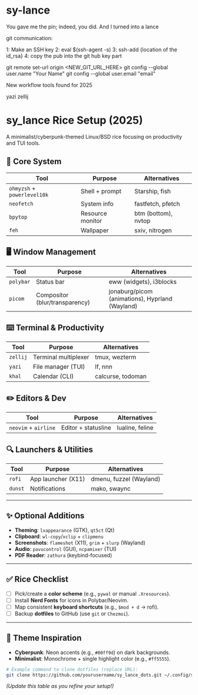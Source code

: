 # sy-lance

You gave me the pin; indeed, you did. And I turned into a lance 


git communication:

1: Make an SSH key 
2: eval $(ssh-agent -s) 
3: ssh-add {location of the id_rsa} 
4: copy the pub into the git hub key part


git remote set-url origin <NEW_GIT_URL_HERE>
git config --global user.name "Your Name"
git config --global user.email "email"

New workflow tools found for 2025

yazi
zellij








# sy_lance Rice Setup (2025)

A minimalist/cyberpunk-themed Linux/BSD rice focusing on productivity and TUI tools.  

## **🌿 Core System**
| Tool              | Purpose               | Alternatives          |
|-------------------|-----------------------|-----------------------|
| `ohmyzsh` + `powerlevel10k` | Shell + prompt       | Starship, fish        |
| `neofetch`        | System info           | fastfetch, pfetch     |
| `bpytop`         | Resource monitor      | btm (bottom), nvtop   |
| `feh`            | Wallpaper             | sxiv, nitrogen        |

## **🖥️ Window Management**
| Tool              | Purpose               | Alternatives          |
|-------------------|-----------------------|-----------------------|
| `polybar`        | Status bar            | eww (widgets), i3blocks|
| `picom`          | Compositor (blur/transparency) | jonaburg/picom (animations), Hyprland (Wayland) |

## **⌨️ Terminal & Productivity**
| Tool              | Purpose               | Alternatives          |
|-------------------|-----------------------|-----------------------|
| `zellij`         | Terminal multiplexer  | tmux, wezterm         |
| `yazi`           | File manager (TUI)    | lf, nnn               |
| `khal`           | Calendar (CLI)        | calcurse, todoman     |

## **✏️ Editors & Dev**
| Tool              | Purpose               | Alternatives          |
|-------------------|-----------------------|-----------------------|
| `neovim` + `airline` | Editor + statusline | lualine, feline       |

## **🔍 Launchers & Utilities**
| Tool              | Purpose               | Alternatives          |
|-------------------|-----------------------|-----------------------|
| `rofi`           | App launcher (X11)    | dmenu, fuzzel (Wayland) |
| `dunst`          | Notifications         | mako, swaync          |

---

## **✨ Optional Additions**
- **Theming**: `lxappearance` (GTK), `qt5ct` (Qt)  
- **Clipboard**: `wl-copy`/`xclip` + `clipmenu`  
- **Screenshots**: `flameshot` (X11), `grim` + `slurp` (Wayland)  
- **Audio**: `pavucontrol` (GUI), `ncpamixer` (TUI)  
- **PDF Reader**: `zathura` (keybind-focused)  

---

## **✅ Rice Checklist**
- [ ] Pick/create a **color scheme** (e.g., `pywal` or manual `.Xresources`).  
- [ ] Install **Nerd Fonts** for icons in Polybar/Neovim.  
- [ ] Map consistent **keyboard shortcuts** (e.g., `$mod + d` → rofi).  
- [ ] Backup **dotfiles** to GitHub (use `git` or `Chezmoi`).  

---

## **🎨 Theme Inspiration**
- **Cyberpunk**: Neon accents (e.g., `#00ff9d`) on dark backgrounds.  
- **Minimalist**: Monochrome + single highlight color (e.g., `#ff5555`).  

```sh
# Example command to clone dotfiles (replace URL):
git clone https://github.com/yourusername/sy_lance_dots.git ~/.config/sy_lance
```

*(Update this table as you refine your setup!)*












